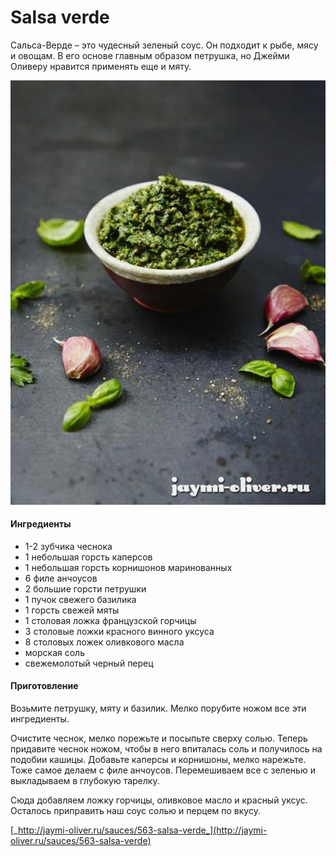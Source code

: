 # Salsa verde

Сальса-Верде – это чудесный зеленый соус. Он подходит к рыбе, мясу и овощам. В его основе главным образом петрушка, но Джейми Оливеру нравится применять еще и мяту.

![Salsa verde](../pics/140cb4760e68c9d0a2a22ef3a50c24ea.jpg)

#### Ингредиенты

* 1-2 зубчика чеснока
* 1 небольшая горсть каперсов
* 1 небольшая горсть корнишонов маринованных
* 6 филе анчоусов
* 2 большие горсти петрушки
* 1 пучок свежего базилика
* 1 горсть свежей мяты
* 1 столовая ложка французской горчицы
* 3 столовые ложки красного винного уксуса
* 8 столовых ложек оливкового масла
* морская соль
* свежемолотый черный перец

#### Приготовление

Возьмите петрушку, мяту и базилик. Мелко порубите ножом все эти ингредиенты.

Очистите чеснок, мелко порежьте и посыпьте сверху солью. Теперь придавите чеснок ножом, чтобы в него впиталась соль и получилось на подобии кашицы. Добавьте каперсы и корнишоны, мелко нарежьте. Тоже самое делаем с филе анчоусов. Перемешиваем все с зеленью и выкладываем в глубокую тарелку.

Сюда добавляем ложку горчицы, оливковое масло и красный уксус. Осталось приправить наш соус солью и перцем по вкусу.

[_http://jaymi-oliver.ru/sauces/563-salsa-verde_](http://jaymi-oliver.ru/sauces/563-salsa-verde)
